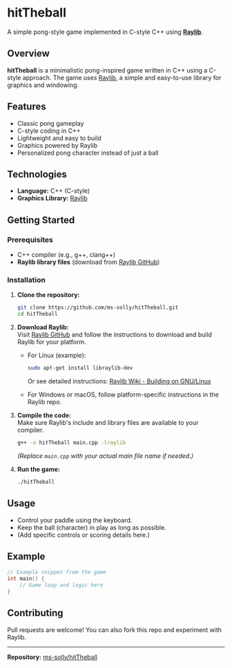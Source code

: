 # hitTheball

A simple pong-style game implemented in C-style C++ using **[Raylib](https://github.com/raysan5/raylib)**.

## Overview

**hitTheball** is a minimalistic pong-inspired game written in C++ using a C-style approach. The game uses [Raylib](https://github.com/raysan5/raylib), a simple and easy-to-use library for graphics and windowing.  

## Features

- Classic pong gameplay
- C-style coding in C++
- Lightweight and easy to build
- Graphics powered by Raylib
- Personalized pong character instead of just a ball

## Technologies

- **Language:** C++ (C-style)
- **Graphics Library:** [Raylib](https://github.com/raysan5/raylib)

## Getting Started

### Prerequisites

- C++ compiler (e.g., g++, clang++)
- **Raylib library files** (download from [Raylib GitHub](https://github.com/raysan5/raylib))

### Installation

1. **Clone the repository:**
    ```sh
    git clone https://github.com/ms-solly/hitTheball.git
    cd hitTheball
    ```

2. **Download Raylib:**  
   Visit [Raylib GitHub](https://github.com/raysan5/raylib) and follow the instructions to download and build Raylib for your platform.

   - For Linux (example):
     ```sh
     sudo apt-get install libraylib-dev
     ```
     Or see detailed instructions: [Raylib Wiki - Building on GNU/Linux](https://github.com/raysan5/raylib/wiki/Working-on-GNU-Linux)

   - For Windows or macOS, follow platform-specific instructions in the Raylib repo.

3. **Compile the code:**  
    Make sure Raylib's include and library files are available to your compiler.
    ```sh
    g++ -o hitTheball main.cpp -lraylib
    ```
    *(Replace `main.cpp` with your actual main file name if needed.)*

4. **Run the game:**
    ```sh
    ./hitTheball
    ```

## Usage

- Control your paddle using the keyboard.
- Keep the ball (character) in play as long as possible.
- (Add specific controls or scoring details here.)

## Example

```cpp
// Example snippet from the game
int main() {
    // Game loop and logic here
}
```

## Contributing

Pull requests are welcome! You can also fork this repo and experiment with Raylib.

---

**Repository:** [ms-solly/hitTheball](https://github.com/ms-solly/hitTheball)

